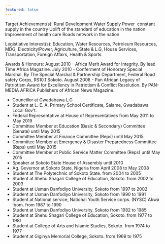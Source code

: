 ```yaml
---
featured: false
---
```

Target Achievement(s): Rural Development
Water Supply
Power  constant supply in the country
Uplift of the standard of education in the nation
Improvement of health care
Roads network in the nation

Legistlative Interest(s): Education, Water Resources, Petroleum Resources, MDG, Electricity/Power, Agriculture, State & L.G, House Services, Transportation, Foreign Affairs, Health & Sports

Awards & Honours: August 2010 - Africa Merit Award for Integrity. By lead Time Africa Magazine.
July 2010 - Conferment of Honorary Special Marshal. By The Special Marshal & Partnership Department, Federal Road safety Corps, RS10.1 Sokoto.
August 2008 - Pan African Legacy of Patriotism Award for Excellency in Patriotism & Conflict Resolution. By PAN-MEDIA AFRICA Publishers of African News Magazine.

* Councillor at Gwadabawa L.G
* Student at L. E. A. Primary School Certificate, Salame, Gwadabawa Local Gov't.
* Federal Representative at House of Representatives from May 2011 to May 2019
* Committee Member at Education (Basic & Secondary) Committee (Senate) until May 2015
* Committee Member at Finance Committee (Reps) until May 2015
* Committee Member at Emergency & Disaster Preparedness Committee (Reps) until May 2015
* Committee Member at Public Service Matter Committee (Reps) until May 2015
* Speaker at Sokoto State House of Assembly until 2010
* Ag. Governor at Sokoto State, Nigeria from April 2008 to May 2008
* Student at The Polytechnic of Sokoto State. from 2004 to 2005
* Student at Shehu Shagari College of Education, Sokoto. from 2002 to 2003
* Student at Usman Danfodiyo University, Sokoto from 1997 to 2002
* Student at Usman Danfodiyo University, Sokoto from 1990 to 1991
* Student at National service, National Youth Service corps. (NYSC) Akwa Ibom. from 1987 to 1990
* Student at Usman Danfodiyo University, Sokoto from 1982 to 1985
* Student at Shehu Shagari College of Education, Sokoto. from 1977 to 1981
* Student at College of Arts and Islamic Studies, Sokoto. from 1974 to 1977
* Student at Giginya Memorial College, Sokoto. from 1969 to 1975

